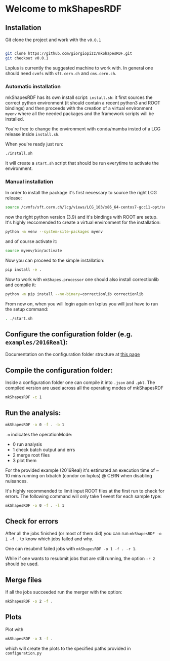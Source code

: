 # Welcome to mkShapesRDF

## Installation 

Git clone the project and work with the `v0.0.1` 

```bash

git clone https://github.com/giorgiopizz/mkShapesRDF.git
git checkout v0.0.1

```

Lxplus is currently the suggested machine to work with.
In general one should need `cvmfs` with `sft.cern.ch` and `cms.cern.ch`.
### Automatic installation

mkShapesRDF has its own install script: `install.sh`: it first sources the correct python environment (it should contain a recent python3 and ROOT bindings) and then proceeds with the creation of a virtual environment `myenv` where all the needed packages and the framework scripts will be installed.

You're free to change the environment with conda/mamba insted of a LCG release inside `install.sh`.

When you're ready just run:
```bash
./install.sh
```
It will create a `start.sh` script that should be run everytime to activate the environment.


### Manual installation

In order to install the package it's first necessary to source the right LCG release:
```bash
source /cvmfs/sft.cern.ch/lcg/views/LCG_103/x86_64-centos7-gcc11-opt/setup.sh
```
now the right python version (3.9) and it's bindings with ROOT are setup.
It's highly reccomended to create a virtual environment for the installation:
```bash
python -m venv --system-site-packages myenv
```
and of course activate it:
```bash
source myenv/bin/activate
```

Now you can proceed to the simple installation:
```bash
pip install -e .
```

Now to work with `mkShapes.processor` one should also install correctionlib and compile it:
```bash
python -m pip install --no-binary=correctionlib correctionlib
```

From now on, when you will login again on lxplus you will just have to run the setup command:
```bash
. ./start.sh
```

## Configure the configuration folder (e.g. `examples/2016Real`):
Documentation on the configuration folder structure at [this page](config.md)
<!-- - configuration.py 

- aliases.py
- configuration.py
- cuts.py
- nuisances.py
- plot.py
- samples.py
- variables.py -->

## Compile the configuration folder:
Inside a configuration folder one can compile it into `.json` and `.pkl`.
The compiled version are used across all the operating modes of mkShapesRDF
``` bash
mkShapesRDF -c 1
```


## Run the analysis:
``` bash
mkShapesRDF -o 0 -f . -b 1
```
`-o` indicates the operationMode:
- 0 run analysis
- 1 check batch output and errs
- 2 merge root files
- 3 plot them

For the provided example (2016Real) it's estimated an execution time of ~ 10 mins running on lxbatch (condor on lxplus) @ CERN when disabling nuisances.


It's highly recommended to limit input ROOT files at the first run to check for errors. The following command will only take 1 event for each sample type:
``` bash
mkShapesRDF -o 0 -f . -l 1
```

## Check for errors
After all the jobs finished (or most of them did) you can run `mkShapesRDF -o 1 -f .` to know which jobs failed and why.

One can resubmit failed jobs with `mkShapesRDF -o 1 -f . -r 1`.

While if one wants to resubmit jobs that are still running, the option `-r 2` should be used.

## Merge files
If all the jobs succeeded run the merger with the option: 
```bash
mkShapesRDF -o 2 -f .
```

## Plots
Plot with 
```bash
mkShapesRDF -o 3 -f .
```
which will create the plots to the specified paths provided in `configuration.py` 
